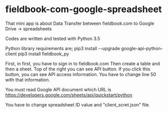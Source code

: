 # fieldbook-com-google-spreadsheet

That mini app is about Data Transfer between fieldbook.com to Google Drive -> spreadsheets

Codes are written and tested with Python 3.5

Python library requirements are;
pip3 install --upgrade google-api-python-client
pip3 install fieldbook_py

First, in first, you have to sign in to fieldbook.com
Then create a table and then a sheet.
Top of the right you can see API button.
If you click this button, you can see API access information.
You have to change line 50 with that information.

You must read Google API document which URL is https://developers.google.com/sheets/api/quickstart/python

You have to change spreadsheet ID value and "client_scret.json" file.
